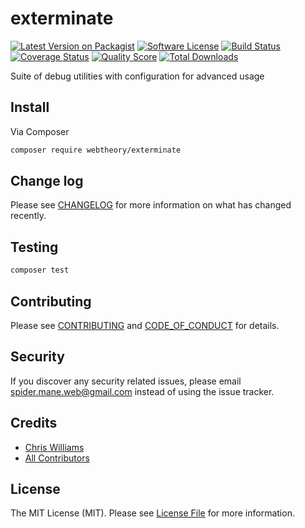 # exterminate

[![Latest Version on Packagist][ico-version]][link-packagist]
[![Software License][ico-license]](LICENSE.md)
[![Build Status][ico-travis]][link-travis]
[![Coverage Status][ico-scrutinizer]][link-scrutinizer]
[![Quality Score][ico-code-quality]][link-code-quality]
[![Total Downloads][ico-downloads]][link-downloads]

Suite of debug utilities with configuration for advanced usage

## Install

Via Composer

```bash
composer require webtheory/exterminate
```

## Change log

Please see [CHANGELOG](CHANGELOG.md) for more information on what has changed recently.

## Testing

```bash
composer test
```

## Contributing

Please see [CONTRIBUTING](CONTRIBUTING.md) and [CODE_OF_CONDUCT](CODE_OF_CONDUCT.md) for details.

## Security

If you discover any security related issues, please email spider.mane.web@gmail.com instead of using the issue tracker.

## Credits

* [Chris Williams][link-author]
* [All Contributors][link-contributors]

## License

The MIT License (MIT). Please see [License File](LICENSE.md) for more information.

[ico-version]: https://img.shields.io/packagist/v/webtheory/exterminate.svg?style=flat-square
[ico-license]: https://img.shields.io/badge/license-MIT-brightgreen.svg?style=flat-square
[ico-travis]: https://img.shields.io/travis/spider-mane/exterminate/master.svg?style=flat-square
[ico-scrutinizer]: https://img.shields.io/scrutinizer/coverage/g/spider-mane/exterminate.svg?style=flat-square
[ico-code-quality]: https://img.shields.io/scrutinizer/g/spider-mane/exterminate.svg?style=flat-square
[ico-downloads]: https://img.shields.io/packagist/dt/webtheory/exterminate.svg?style=flat-square
[link-packagist]: https://packagist.org/packages/webtheory/exterminate
[link-travis]: https://travis-ci.org/spider-mane/exterminate
[link-scrutinizer]: https://scrutinizer-ci.com/g/spider-mane/exterminate/code-structure
[link-code-quality]: https://scrutinizer-ci.com/g/spider-mane/exterminate
[link-downloads]: https://packagist.org/packages/webtheory/exterminate
[link-author]: https://github.com/spider-mane
[link-contributors]: ../../contributors
